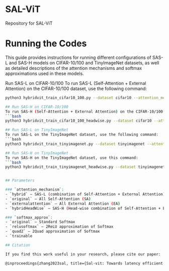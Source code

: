 # SAL-ViT
Repository for SAL-ViT

# Running the Codes

This guide provides instructions for running different configurations of SAS-L and SAS-H models on CIFAR-10/100 and TinyImageNet datasets, as well as detailed descriptions of the attention mechanisms and softmax approximations used in these models.

Run SAS-L on CIFAR-10/100
To run SAS-L (Self-Attention + External Attention) on the CIFAR-10/100 dataset, use the following command:
```bash
python3 hybridvit_train_cifar10_100.py --dataset cifar10 --attention_mechanism hybrid --softmax_approx trainablequad2cd --self_attn_limit 3 --NAS_epoch 600 --num_heads 

## Run SAS-H on CIFAR-10/100
To run SAS-H (Self-Attention + External Attention) on the CIFAR-10/100 dataset, use the following command:
```bash
python3 hybridvit_train_cifar10_100_headwise.py --dataset cifar10 --attention_mechanism hybridHeadWise --softmax_approx trainablequad2cd --self_attn_limit 12 --NAS_epoch 600

## Run SAS-L on TinyImageNet
To run SAS-L on the TinyImageNet dataset, use the following command:
```bash
python3 hybridvit_train_tinyimagenet.py --dataset tinyimagenet --attention_mechanism hybrid --softmax_approx trainablequad2cd --self_attn_limit 3 --n_attn_layers 9 --NAS_epoch 100

## Run SAS-H on TinyImageNet
To run SAS-H on the TinyImageNet dataset, use this command:
```bash
python3 hybridvit_train_tinyimagenet_headwise.py --dataset tinyimagenet --attention_mechanism hybridHeadWise --softmax_approx trainablequad2cd --self_attn_limit 12 --NAS_epoch 100 --num_heads 4


## Parameters

### `attention_mechanism`:
- `hybrid` – SAS-L (combination of Self-Attention + External Attention)
- `original` – All Self-Attention (SA)
- `externalattention` – All External Attention (EA)
- `hybridHeadWise` – SAS-H (Head-wise combination of Self-Attention + External Attention)

### `softmax_approx`:
- `original` – Standard Softmax
- `relusoftmax` – 2ReLU approximation of Softmax
- `quad2` – 2Quad approximation of Softmax
- `trainable

## Citation

If you find this work useful in your research, please cite our paper:

@inproceedings{zhang2023sal, title={Sal-vit: Towards latency efficient private inference on vit using selective attention search with a learnable softmax approximation}, author={Zhang, Yuke and Chen, Dake and Kundu, Souvik and Li, Chenghao and Beerel, Peter A}, booktitle={Proceedings of the IEEE/CVF International Conference on Computer Vision}, pages={5116--5125}, year={2023} }

